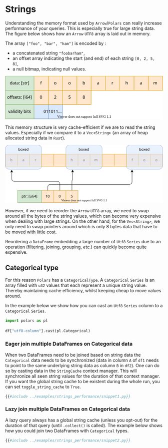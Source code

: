 # Strings

Understanding the memory format used by `Arrow`/`Polars` can really increase performance of your queries.
This is especially true for large string data.
The figure below shows how an `Arrow` `UTF8` array is laid out in memory.

The array `["foo", "bar", "ham"]` is encoded by :

  * a concatenated string `"foobarham"`,
  * an offset array indicating the start (and end) of each string `[0, 2, 5, 8]`,
  * a null bitmap, indicating null values.

![](../_images/arrow-strings.svg)

This memory structure is very cache-efficient if we are to read the string values.
Especially if we compare it to a `Vec<String>` (an array of heap allocated string data in `Rust`).

![](../_images/pandas-strings.svg)

However, if we need to reorder the `Arrow` `UTF8` array, we need to swap around all the bytes of the string values, which can become very expensive when dealing with large strings.
On the other hand, for the `Vec<String>`, we only need to swap pointers around which is only 8 bytes data that have to be moved with little cost.

Reordering a `DataFrame` embedding a large number of `Utf8` `Series` due to an operation (filtering, joining, grouping, *etc.*) can quickly become quite expensive.

## Categorical type

For this reason `Polars` has a `CategoricalType`. A `Categorical` `Series` is an array filled with `u32` values that each represent a unique string value.
Thereby maintaining cache efficiency, whilst keeping cheap to move values around.

In the example below we show how you can cast an `Utf8` `Series` column to a `Categorical` `Series`.

```python
import polars as pl

df["utf8-column"].cast(pl.Categorical)
```

### Eager join multiple DataFrames on Categorical data

When two DataFrames need to be joined based on string data the `Categorical` data needs to be synchronized (data in column `A` of `df1` needs to point to the same underlying string data as column `B` in `df2`).
One can do so by casting data in the `StringCache` context manager.
This will synchronize all seen string values for the duration of that context manager.
If you want the global string cache to be existent during the whole run, you can set `toggle_string_cache` to `True`.

```python
{{#include ../examples/strings_performance/snippet1.py}}
```

### Lazy join multiple DataFrames on Categorical data

A lazy query always has a global string cache (unless you opt-out) for the duration of that query (until `.collect()` is called).
The example below shows how you could join two DataFrames with `Categorical` types.

```python
{{#include ../examples/strings_performance/snippet2.py}}
```

